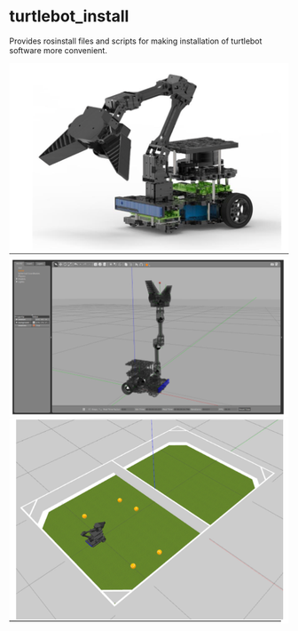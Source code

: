 # turtlebot_install
Provides rosinstall files and scripts for making installation of turtlebot software more convenient.

![TurtleBotReal](Images/TurtleBot3_Real.png)
![TurtleBotReal](Images/TurtleBot_Simulation.png)
![TurtleBotReal](Images/TurtleBotChallenge.png)
